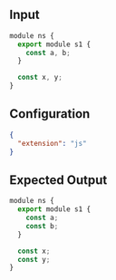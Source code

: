 
## Input
```javascript input
module ns {
  export module s1 {
    const a, b;
  }

  const x, y;
}
```

## Configuration
```json configuration
{
  "extension": "js"
}
```

## Expected Output
```javascript expected output
module ns {
  export module s1 {
    const a;
    const b;
  }

  const x;
  const y;
}
```
